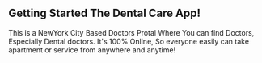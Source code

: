 ## Getting Started The Dental Care App!
This is a NewYork City Based Doctors Protal Where You can find Doctors, Especially Dental doctors. It's 100% Online, So everyone easily can take apartment or service from anywhere and anytime!
